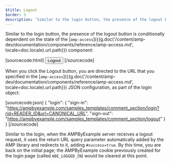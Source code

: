 ```yaml
---
$title: Logout
$order: 3
description: 'Similar to the login button, the presence of the logout button is conditionally dependent on the state of the amp-access component ...'
---
```


Similar to the login button, the presence of the logout button is conditionally dependent on the state of the [`amp-access`]({{g.doc('/content/amp-dev/documentation/components/reference/amp-access.md', locale=doc.locale).url.path}}) component:

[sourcecode:html]
<button amp-access="loggedIn" amp-access-hide tabindex="0" on="tap:amp-access.login-sign-out" class="button-primary comment-button">Logout</button>
[/sourcecode]

When you click the Logout button, you are directed to the URL that you specified in the [`amp-access`]({{g.doc('/content/amp-dev/documentation/components/reference/amp-access.md', locale=doc.locale).url.path}}) JSON configuration, as part of the login object:

[sourcecode:json]
{
"login": {
  "sign-in": "https://ampbyexample.com/samples_templates/comment_section/login?rid=READER_ID&url=CANONICAL_URL",
  "sign-out": "https://ampbyexample.com/samples_templates/comment_section/logout"
  }
}
[/sourcecode]

Similar to the login, when the AMPByExample server receives a logout request, it uses the return URL query parameter automatically added by the AMP library and redirects to it, adding `#success=true`. By this time, you are back on the initial page; the AMPByExample cookie previously created for the login page (called `ABE_LOGGED_IN`) would be cleared at this point.

